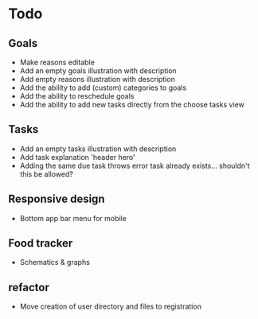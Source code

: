 # Todo

## Goals

- Make reasons editable
- Add an empty goals illustration with description
- Add empty reasons illustration with description
- Add the ability to add (custom) categories to goals
- Add the ability to reschedule goals
- Add the ability to add new tasks directly from the choose tasks view

## Tasks

- Add an empty tasks illustration with description
- Add task explanation 'header hero'
- Adding the same due task throws error task already exists... shouldn't this be allowed?


## Responsive design

- Bottom app bar menu for mobile


## Food tracker

- Schematics & graphs


## refactor

- Move creation of user directory and files to registration